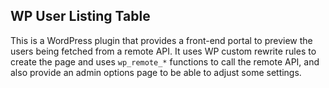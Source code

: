 ## WP User Listing Table
This is a WordPress plugin that provides a front-end portal to preview the users being fetched from a remote API. It uses WP custom rewrite rules to create the page and uses `wp_remote_*` functions to call the remote API, and also provide an admin options page to be able to adjust some settings.